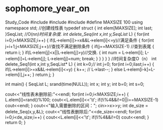 # sophomore_year_on
Study_Code
#include<iostream>
#include<cstdlib>
#include<ctime>
#define MAXSIZE 100
using namespace std;
//创建线性表
typedef struct
{
    int elem[MAXSIZE];
    int last;
}SeqList;
//O(n*n)时间复杂度.
int delete_Seq(int x,int y,SeqList* L)
{
      for(int i=0;i<MAXSIZE;i++)
    {
        if(L->elem[i]>=x&&L->elem[i]<=y)//满足条件
        {
            for(int j=i+1;j<MAXSIZE;j++)//查找不满足删除条件
            {
                if(j==MAXSIZE-1) //查到表尾
                {
                return i;
                }
                if(L->elem[j]<x||L->elem[j]>y)//交换.
                {
                    int num = L->elem[i];
                 L->elem[i]=L->elem[j];
                 L->elem[j]=num;
                 break;
                }
            }
        }
    }
}
//时间复杂度O（n）
int delete_Seq1(int x,int y,SeqList* L)
{
    int k=0;//
    int j=0;
    for(int i=0;i<L->last;i++)
    {
        if(L->elem[i]>=x&&L->elem[i]<=y)
           {
              k++;
             // L->last--;
           }
        else
            L->elem[i-k]=L->elem[i],j++;
    }
    return j;
}

int main()
{
    SeqList L;
    srand(time(NULL));
    int x;
    int y;
    int b=0;
    int s=0;

   cout<<"线性表未删除前:"<<endl;
    for(int i=0;i<MAXSIZE;i++)
    {   L.elem[i]=rand()%100;
        cout<<L.elem[i]<<'\t';
        if(!i%4&&i!=0||i==MAXSIZE-1)
            cout<<endl;
    }
    cout<<"输入需要删除的区间：";
    cin>>x>>y;
    int de_size = delete_Seq(x,y,&L);
    cout<<"线性表删除后:"<<de_size<<endl;
    for(int i=0;i<de_size;i++)
    {
        cout<<L.elem[i]<<'\t';
        if(!i%4&&i!=0)
            cout<<endl;
    }
    return 0;
}
